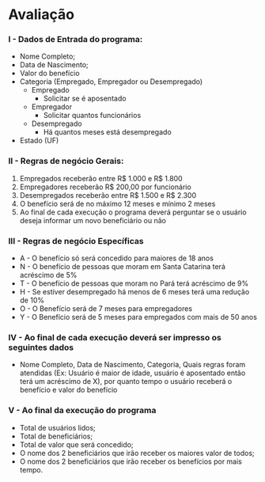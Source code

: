 # Avaliação
### I - Dados de Entrada do programa:
* Nome Completo;
* Data de Nascimento;
* Valor do benefício
* Categoria (Empregado, Empregador ou Desempregado)
	* Empregado
		* Solicitar se é aposentado
	* Empregador
		* Solicitar quantos funcionários
	* Desempregado
		* Há quantos meses está desempregado
* Estado (UF)
### II - Regras de negócio Gerais: 
1. Empregados receberão entre R$ 1.000 e R$ 1.800
2. Empregadores receberão R$ 200,00 por funcionário
3. Desempregados receberão entre R$ 1.500 e R$ 2.300
4. O benefício será de no máximo 12 meses e mínimo 2 meses
5. Ao final de cada execução o programa deverá perguntar se o usuário deseja informar um novo beneficiário ou não

### III - Regras de negócio Específicas

* A - O benefício só será concedido para maiores de 18 anos
* N -  O benefício de pessoas que moram em Santa Catarina terá acréscimo de 5%
* T - O benefício de pessoas que moram no Pará terá acréscimo de 9%
* H - Se estiver desempregado há menos de 6 meses terá uma redução de 10%
* O - O Benefício será de 7 meses para empregadores
* Y - O Benefício será de 5 meses para empregados com mais de 50 anos

### IV - Ao final de cada execução deverá ser impresso os seguintes dados
* Nome Completo, Data de Nascimento, Categoria, Quais regras foram atendidas (Ex: Usuário é maior de idade, usuário é aposentado então terá um acréscimo de X), por quanto tempo o usuário receberá o benefício e valor do benefício

### V - Ao final da execução do programa
* Total de usuários lidos;
* Total de beneficiários;
* Total de valor que será concedido;
* O nome dos 2 beneficiários que irão receber os maiores valor de todos;
* O nome dos 2 beneficiários que irão receber os benefícios por mais tempo.
